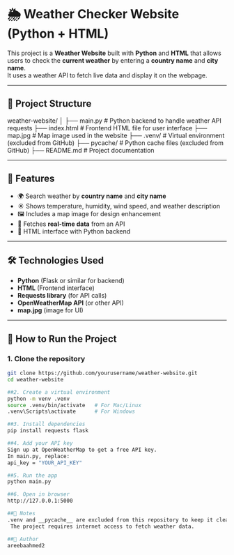 # 🌦 Weather Checker Website (Python + HTML)

This project is a **Weather Website** built with **Python** and **HTML** that allows users to check the **current weather** by entering a **country name** and **city name**.  
It uses a weather API to fetch live data and display it on the webpage.

---

## 📂 Project Structure

weather-website/
│
├── main.py # Python backend to handle weather API requests
├── index.html # Frontend HTML file for user interface
├── map.jpg # Map image used in the website
├── .venv/ # Virtual environment (excluded from GitHub)
├── pycache/ # Python cache files (excluded from GitHub)
├── README.md # Project documentation 


---

## 🚀 Features

- 🌍 Search weather by **country name** and **city name**  
- ☀ Shows temperature, humidity, wind speed, and weather description  
- 🖼 Includes a map image for design enhancement  
- 🔄 Fetches **real-time data** from an API  
- 🎨 HTML interface with Python backend

---

## 🛠 Technologies Used

- **Python** (Flask or similar for backend)  
- **HTML** (Frontend interface)  
- **Requests library** (for API calls)  
- **OpenWeatherMap API** (or other API)  
- **map.jpg** (image for UI)

---

## 📖 How to Run the Project

### 1. Clone the repository
```bash
git clone https://github.com/yourusername/weather-website.git
cd weather-website

##2. Create a virtual environment
python -m venv .venv
source .venv/bin/activate   # For Mac/Linux
.venv\Scripts\activate      # For Windows

##3. Install dependencies
pip install requests flask

##4. Add your API key
Sign up at OpenWeatherMap to get a free API key.
In main.py, replace:
api_key = "YOUR_API_KEY"

##5. Run the app
python main.py

##6. Open in browser
http://127.0.0.1:5000

##📌 Notes
.venv and __pycache__ are excluded from this repository to keep it clean.
 The project requires internet access to fetch weather data.

##👤 Author
areebaahmed2 

